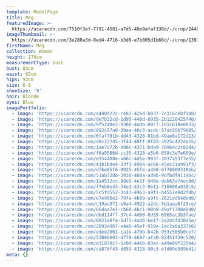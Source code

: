 ```yaml
---
template: ModelPage
title: Meg
featuredImage: >-
  https://ucarecdn.com/7510f3ef-7791-4581-a7d5-40e9afaf338d/-/crop/2448x1451/0,31/-/preview/
imageThumbnail: >-
  https://ucarecdn.com/3e280a3d-8ed4-4716-b3d6-e7b805d1b66d/-/crop/1391x2174/0,0/-/preview/
firstName: Meg
collection: Women
height: 174cm
measurementType: bust
bust: 83cm
waist: 65cm
hips: 93cm
size: 6-8
shoeSize: '9'
hair: Blonde
eyes: Blue
imagePortfolio:
  - image: 'https://ucarecdn.com/a440d22c-ce87-426d-b837-7c116cebf188/'
  - image: 'https://ucarecdn.com/9e7b32cd-1d95-440d-8935-2b1226425f40/'
  - image: 'https://ucarecdn.com/9f5249e2-9308-4ada-88c7-1d1c618e0833/'
  - image: 'https://ucarecdn.com/092c57a0-39aa-48c3-acdc-57ac55b79005/'
  - image: 'https://ucarecdn.com/6faf781b-dd43-4326-81bd-49ae8a172d13/'
  - image: 'https://ucarecdn.com/d0c227d5-3f44-48ff-8f43-3925c422da55/'
  - image: 'https://ucarecdn.com/1ae7c72b-a98c-4371-bda9-70964c2c02d4/'
  - image: 'https://ucarecdn.com/f6a9586d-cc35-4328-a5b0-858c3e7e609e/'
  - image: 'https://ucarecdn.com/e554408e-a66c-4d5e-983f-3037a53f3e55/'
  - image: 'https://ucarecdn.com/41b1b9e4-33f1-490a-ac60-45ec21a991f3/'
  - image: 'https://ucarecdn.com/df6e85f6-9925-45fe-a460-6f76009318bb/'
  - image: 'https://ucarecdn.com/51ab728b-3930-488a-ad9b-96fbdf411abc/'
  - image: 'https://ucarecdn.com/1a4532cc-88e9-4e1f-946e-deb63a74ec0d/'
  - image: 'https://ucarecdn.com/f7eb8e43-34e1-43c3-9b11-716608a838c5/'
  - image: 'https://ucarecdn.com/5c5fd552-3c43-4963-a9f1-b4551e9d2f8b/'
  - image: 'https://ucarecdn.com/e7e966e2-79fa-4b99-a9fc-2621ed54ded0/'
  - image: 'https://ucarecdn.com/c19ac071-e9a4-4922-a2dc-5b1aaa8f29ce/'
  - image: 'https://ucarecdn.com/66daa7e1-cb68-4bc1-98b8-49af1308e840/'
  - image: 'https://ucarecdn.com/dbd114ff-37c4-4d60-8d55-6865ac3b3fae/'
  - image: 'https://ucarecdn.com/8021e8fe-5d71-4ad6-be17-2a244f430d5e/'
  - image: 'https://ucarecdn.com/2893e9b7-e4a6-45ef-919e-1ac2a8a337b8/'
  - image: 'https://ucarecdn.com/edee2861-ca1e-470b-b42b-953c505b0ce7/'
  - image: 'https://ucarecdn.com/53886003-d779-4697-afa0-82451f39c520/'
  - image: 'https://ucarecdn.com/a31879c7-5c0d-44bb-83ec-a49e09f225b4/'
  - image: 'https://ucarecdn.com/ca876f43-d859-4328-90c3-e7d09e589bd1/'
meta: {}
---
```


